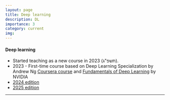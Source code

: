 ```yaml
---
layout: page
title: Deep learning
description: DL
importance: 3
category: current
img:
---
```

#### Deep learning

* Started teaching as a new course in 2023 (תשפ"ג).
* 2023 - First-time course based on Deep Learning Specialization by Andrew Ng [Coursera course](https://www.coursera.org/specializations/deep-learning) and [Fundamentals of Deep Learning](https://www.nvidia.com/en-eu/training/instructor-led-workshops/fundamentals-of-deep-learning/) by NVIDIA
* [2024 edition](/suppl/dl/2024/dl2024/)
* [2025 edition](/suppl/dl/2025/dl2025/)

---

